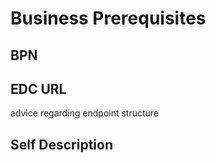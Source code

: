 # Business Prerequisites

## BPN

## EDC URL

advice regarding endpoint structure

## Self Description
